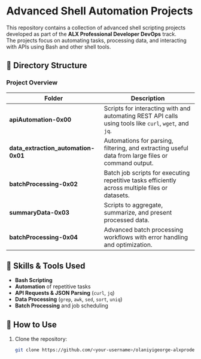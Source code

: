 # Advanced Shell Automation Projects

This repository contains a collection of advanced shell scripting projects developed as part of the **ALX Professional Developer DevOps** track.  
The projects focus on automating tasks, processing data, and interacting with APIs using Bash and other shell tools.

## 📂 Directory Structure

### Project Overview

| Folder                               | Description |
|--------------------------------------|-------------|
| **apiAutomation-0x00**               | Scripts for interacting with and automating REST API calls using tools like `curl`, `wget`, and `jq`. |
| **data_extraction_automation-0x01**  | Automations for parsing, filtering, and extracting useful data from large files or command output. |
| **batchProcessing-0x02**             | Batch job scripts for executing repetitive tasks efficiently across multiple files or datasets. |
| **summaryData-0x03**                 | Scripts to aggregate, summarize, and present processed data. |
| **batchProcessing-0x04**             | Advanced batch processing workflows with error handling and optimization. |

## 🚀 Skills & Tools Used
- **Bash Scripting**
- **Automation** of repetitive tasks
- **API Requests & JSON Parsing** (`curl`, `jq`)
- **Data Processing** (`grep`, `awk`, `sed`, `sort`, `uniq`)
- **Batch Processing** and job scheduling

## 📜 How to Use
1. Clone the repository:
   ```bash
   git clone https://github.com/<your-username>/olaniyigeorge-alxprodev-devops.git